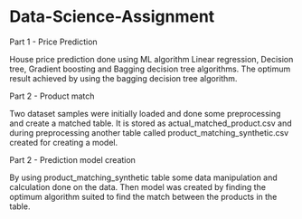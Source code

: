 # Data-Science-Assignment

Part 1 - Price Prediction

House price prediction done using ML algorithm Linear regression, Decision tree, Gradient boosting and Bagging decision tree algorithms. The optimum result achieved by using the bagging decision tree algorithm.

Part 2 - Product match

Two dataset samples were initially loaded and done some preprocessing and create a matched table. It is stored as actual_matched_product.csv and during preprocessing another table called product_matching_synthetic.csv created for creating a model.

Part 2 - Prediction model creation

By using product_matching_synthetic table some data manipulation and calculation done on the data. Then model was created by finding the optimum algorithm suited to find the match between the products in the table.
